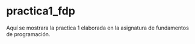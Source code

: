 # practica1_fdp
Aquí se mostrara la practica 1 elaborada en la asignatura de fundamentos de programación.
